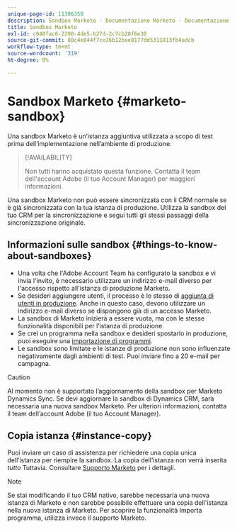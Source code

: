 ```yaml
---
unique-page-id: 11386358
description: Sandbox Marketo - Documentazione Marketo - Documentazione del prodotto
title: Sandbox Marketo
exl-id: c040fac6-2290-4de5-b27d-2c7cb28f6e30
source-git-commit: 88c4e844f7ce26b12bae8177dd5311813fb4adcb
workflow-type: tm+mt
source-wordcount: '319'
ht-degree: 0%

---
```


# Sandbox Marketo {#marketo-sandbox}

Una sandbox Marketo è un’istanza aggiuntiva utilizzata a scopo di test prima dell’implementazione nell’ambiente di produzione.

>[!AVAILABILITY]
>
>Non tutti hanno acquistato questa funzione. Contatta il team dell&#39;account Adobe (il tuo Account Manager) per maggiori informazioni.

Una sandbox Marketo non può essere sincronizzata con il CRM normale se è già sincronizzata con la tua istanza di produzione. Utilizza la sandbox del tuo CRM per la sincronizzazione e segui tutti gli stessi passaggi della sincronizzazione originale.

## Informazioni sulle sandbox {#things-to-know-about-sandboxes}

* Una volta che l&#39;Adobe Account Team ha configurato la sandbox e vi invia l&#39;invito, è necessario utilizzare un indirizzo e-mail diverso per l&#39;accesso rispetto all&#39;istanza di produzione Marketo.
* Se desideri aggiungere utenti, il processo è lo stesso di [aggiunta di utenti in produzione](/help/marketo/product-docs/administration/users-and-roles/managing-marketo-users.md#create-users). Anche in questo caso, devono utilizzare un indirizzo e-mail diverso se dispongono già di un accesso Marketo.
* La sandbox di Marketo inizierà a essere vuota, ma con le stesse funzionalità disponibili per l’istanza di produzione.
* Se crei un programma nella sandbox e desideri spostarlo in produzione, puoi eseguire una [importazione di programmi](/help/marketo/product-docs/core-marketo-concepts/programs/working-with-programs/import-a-program.md).
* Le sandbox sono limitate e le istanze di produzione non sono influenzate negativamente dagli ambienti di test. Puoi inviare fino a 20 e-mail per campagna.

>[!CAUTION]
>
>Al momento non è supportato l’aggiornamento della sandbox per Marketo Dynamics Sync. Se devi aggiornare la sandbox di Dynamics CRM, sarà necessaria una nuova sandbox Marketo. Per ulteriori informazioni, contatta il team dell’account Adobe (il tuo Account Manager).

## Copia istanza {#instance-copy}

Puoi inviare un caso di assistenza per richiedere una copia unica dell’istanza per riempire la sandbox. La copia dell’istanza non verrà inserita _tutto_ Tuttavia. Consultare [Supporto Marketo](https://nation.marketo.com/t5/Support/ct-p/Support) per i dettagli.

>[!NOTE]
>
>Se stai modificando il tuo CRM nativo, sarebbe necessaria una nuova istanza di Marketo e non sarebbe possibile effettuare una copia dell&#39;istanza nella nuova istanza di Marketo. Per scoprire la funzionalità Importa programma, utilizza invece il supporto Marketo.
